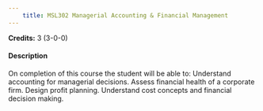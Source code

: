```yaml
---
    title: MSL302 Managerial Accounting & Financial Management
---
```

**Credits:** 3 (3-0-0)



#### Description 
On completion of this course the student will be able to: Understand accounting for managerial decisions. Assess financial health of a corporate firm. Design profit planning. Understand cost concepts and financial decision making.